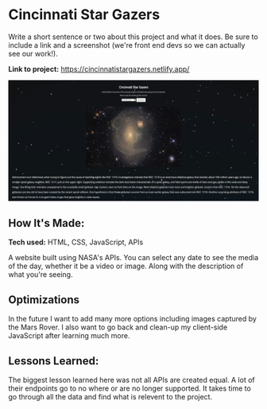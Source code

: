 # Cincinnati Star Gazers # 
Write a short sentence or two about this project and what it does. Be sure to include a link and a screenshot (we're front end devs so we can actually see our work!).

**Link to project:** https://cincinnatistargazers.netlify.app/

![alt tag](https://github.com/AdamRobinsonSE/Cincinnati-Star-Gazers/blob/main/img/screenshot.PNG)

## How It's Made:

**Tech used:** HTML, CSS, JavaScript, APIs

A website built using NASA's APIs. You can select any date to see the media of the day, whether it be a video or image. Along with the description of what you're seeing.

## Optimizations

In the future I want to add many more options including images captured by the Mars Rover. I also want to go back and clean-up my client-side JavaScript after learning much more.

## Lessons Learned:

The biggest lesson learned here was not all APIs are created equal. A lot of their endpoints go to no where or are no longer supported. It takes time to go through all the data and find what is relevent to the project.
